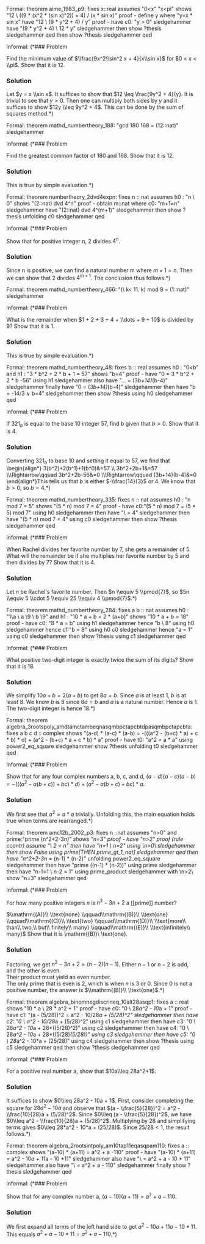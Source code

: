 Formal:
theorem aime_1983_p9:
  fixes x::real
  assumes "0<x" "x<pi"
  shows "12 \\<le> ((9 * (x^2 * (sin x)^2)) + 4) / (x * sin x)"
proof -
  define y where "y=x * sin x"
  have "12 \\<le> (9 * y^2 + 4) / y"
  proof -
    have c0: "y > 0"
      sledgehammer
    have "(9 * y^2 + 4) \\<ge> 12 * y" 
      sledgehammer
    then show ?thesis
      sledgehammer
  qed
  then show ?thesis
    sledgehammer
qed

Informal:
(*### Problem

Find the minimum value of $\\frac{9x^2\\sin^2 x + 4}{x\\sin x}$ for $0 < x < \\pi$. Show that it is 12.

### Solution

Let $y = x \\sin x$. It suffices to show that $12 \\leq \\frac{9y^2 + 4}{y}.
It is trivial to see that $y > 0$. 
Then one can multiply both sides by $y$ and it suffices to show $12y \\leq 9y^2 + 4$.
This can be done by the sum of squares method.*)



Formal:
theorem mathd_numbertheory_188:
  "gcd 180 168 = (12::nat)"
  sledgehammer

Informal:
(*### Problem

Find the greatest common factor of 180 and 168. Show that it is 12.

### Solution

This is true by simple evaluation.*)



Formal:
theorem numbertheory_2dvd4expn:
  fixes n :: nat
  assumes h0 : "n \\<noteq> 0"
  shows "(2::nat) dvd 4^n"
proof -
  obtain m::nat where c0: "m+1=n"
    sledgehammer
  have "(2::nat) dvd 4^(m+1)" sledgehammer
  then show ?thesis unfolding c0 sledgehammer
qed

Informal:
(*### Problem

Show that for positive integer n, 2 divides $4^n$.

### Solution

Since n is positive, we can find a natural number m where $m+1=n$.
Then we can show that 2 divides $4^{m+1}$. The conclusion thus follows.*)



Formal:
theorem mathd_numbertheory_466:
  "(\\<Sum> k< 11. k) mod 9 = (1::nat)"
  sledgehammer

Informal:
(*### Problem

What is the remainder when $1 + 2 + 3 + 4 + \\dots + 9 + 10$ is divided by 9? Show that it is 1.

### Solution

This is true by simple evaluation.*)



Formal:
theorem mathd_numbertheory_48:
  fixes b :: real
  assumes h0 : "0<b"
    and h1 : "3 * b^2 + 2 * b + 1 = 57"
  shows "b=4"
proof -
  have "0 = 3 * b^2 + 2 * b -56" using h1 sledgehammer
  also have "... = (3*b+14)*(b-4)" sledgehammer
  finally have "0 = (3*b+14)*(b-4)" sledgehammer
  then have "b = -14/3 ∨ b=4" sledgehammer
  then show ?thesis using h0 sledgehammer
qed

Informal:
(*### Problem

If $321_{b}$ is equal to the base 10 integer 57, find $b$ given that $b>0$. Show that it is 4.

### Solution

Converting $321_{b}$ to base 10 and setting it equal to 57, we find that  \\begin{align*} 3(b^2)+2(b^1)+1(b^0)&=57
\\\\ 3b^2+2b+1&=57
\\\\\\Rightarrow\\qquad 3b^2+2b-56&=0
\\\\\\Rightarrow\\qquad (3b+14)(b-4)&=0
\\end{align*}This tells us that $b$ is either $-\\frac{14}{3}$ or $4$. We know that $b>0$, so $b=4$.*)



Formal:
theorem mathd_numbertheory_335:
  fixes n :: nat
  assumes h0 : "n mod 7 = 5"
  shows "(5 * n) mod 7 = 4"
proof -
  have c0:"(5 * n) mod 7 = (5 * 5) mod 7" using h0
    sledgehammer
  then have "\\<dots> = 4" sledgehammer
  then have "(5 * n) mod 7 = 4" using c0 sledgehammer
  then show ?thesis sledgehammer
qed

Informal:
(*### Problem

When Rachel divides her favorite number by 7, she gets a remainder of 5. What will the remainder be if she multiplies her favorite number by 5 and then divides by 7? Show that it is 4.

### Solution

Let $n$ be Rachel's favorite number. 
Then $n \\equiv 5 \\pmod{7}$, so $5n \\equiv 5 \\cdot 5 \\equiv 25 \\equiv 4 \\pmod{7}$.*)



Formal:
theorem mathd_numbertheory_284:
  fixes a b :: nat
  assumes h0 : "1\\<le>a \\<and> a \\<le>9 \\<and> b \\<le>9"
    and h1 : "10 * a + b = 2 * (a+b)"
  shows "10 * a + b = 18"
proof -
  have c0: "8 * a = b" using h1 sledgehammer
  hence "b \\<ge> 8" using h0 sledgehammer
  hence c1:"b = 8" using h0 c0
    sledgehammer
  hence "a = 1" using c0 sledgehammer
  then show ?thesis using c1 sledgehammer
qed

Informal:
(*### Problem

What positive two-digit integer is exactly twice the sum of its digits? Show that it is 18.

### Solution

We simplify $10a + b = 2(a+b)$ to get $8a = b$.
Since $a$ is at least 1, $b$ is at least 8.
We know $b$ is 8 since $8a = b$ and $a$ is a natural number.
Hence $a$ is 1.
The two-digit integer is hence $18$.*)



Formal:
theorem algebra_3rootspoly_amdtamctambeqnasqmbpctapcbtdpasqmbpctapcbta:
  fixes a b c d :: complex
  shows "(a-d) * (a-c) * (a-b) = -(((a^2 - (b+c) * a) + c * b) * d) + (a^2 - (b+c) * a + c * b) * a"
proof -
  have t0: "a^2 = a * a"
    using power2_eq_square
      sledgehammer
  show ?thesis unfolding t0
    sledgehammer
qed

Informal:
(*### Problem

Show that for any four complex numbers a, b, c, and d, $(a-d)(a-c)(a-b) = -(((a^2 - a(b+c)) + bc) * d) + (a^2 - a(b+c) + bc) * a$.

### Solution

We first see that $a^2 = a * a$ trivially.
Unfolding this, the main equation holds true when terms are rearranged.*)



Formal:
theorem amc12b_2002_p3:
  fixes n ::nat
  assumes "n>0"
    and prime:"prime (n^2+2-3*n)"
  shows "n=3"
proof -
  have "n>2" 
  proof (rule ccontr)
    assume "\\<not> 2 < n"
    then have "n=1 \\<or> n=2" using \\<open>n>0\\<close> sledgehammer
    then show False using prime[THEN prime_gt_1_nat]
      sledgehammer
  qed
  then have "n^2+2-3*n  = (n-1) * (n-2)"
    unfolding power2_eq_square
    sledgehammer
  then have "prime ((n-1) * (n-2))"
    using prime sledgehammer
  then have "n-1=1 \\<or> n-2 = 1"
    using prime_product sledgehammer
  with \\<open>n>2\\<close>
  show "n=3" sledgehammer
qed

Informal:
(*### Problem

For how many positive integers $n$ is $n^2 - 3n + 2$ a [[prime]] number?

$\\mathrm{(A)}\\ \\text{none}
\\qquad\\mathrm{(B)}\\ \\text{one}
\\qquad\\mathrm{(C)}\\ \\text{two}
\\qquad\\mathrm{(D)}\\ \\text{more\\ than\\ two,\\ but\\ finitely\\ many}
\\qquad\\mathrm{(E)}\\ \\text{infinitely\\ many}$ Show that it is \\mathrm{(B)}\\ \\text{one}.

### Solution

Factoring, we get $n^2 - 3n + 2 = (n-2)(n-1)$. 
Either $n-1$ or $n-2$ is odd, and the other is even.  
Their product must yield an even number.  
The only prime that is even is $2$, which is when $n$ is $3$ or $0$. 
Since $0$ is not a positive number, the answer is $\\mathrm{(B)}\\ \\text{one}$.*)



Formal:
theorem algebra_binomnegdiscrineq_10alt28asqp1:
  fixes a :: real
  shows "10 * a \\<le> 28 * a^2 + 1"
proof -
  have c0: "0 \\<le> 28*a^2 - 10*a + 1"
  proof -
    have c1: "(a - (5/28))^2 = a^2 - 10/28*a + (5/28)^2"
      sledgehammer
    then have c2: "0 \\<le> a^2 - 10/28*a + (5/28)^2" using c1
      sledgehammer
    then have c3: "0 \\<le> 28*a^2 - 10*a + 28*((5/28)^2)" using c2
      sledgehammer
    then have c4: "0 \\<le> 28*a^2 - 10*a + 28*((5/28)*(5/28))" using c3
      sledgehammer
    then have c5: "0 \\<le> 28*a^2 - 10*a + (25/28)" using c4
      sledgehammer
    then show ?thesis using c5
      sledgehammer
  qed
  then show ?thesis
    sledgehammer
qed

Informal:
(*### Problem

For a positive real number a, show that $10a\\leq 28a^2+1$.

### Solution

It suffices to show $0\\leq 28a^2 - 10a + 1$.
First, consider completing the square for $28a^2 - 10a$ and observe that $(a - \\frac{5}{28})^2 = a^2 - \\frac{10}{28}a + (5/28)^2$.
Since $0\\leq (a - \\frac{5}{28})^2$, we have $0\\leq a^2 - \\frac{10}{28}a + (5/28)^2$.
Multiplying by 28 and simplifying terms gives $0\\leq 28*a^2 - 10*a + (25/28)$.
Since $25/28 < 1$, the result follows.*)



Formal:
theorem algebra_2rootsintpoly_am10tap11eqasqpam110:
  fixes a :: complex
  shows "(a-10) * (a+11) = a^2 + a -110"
proof -
  have "(a-10) * (a+11) = a^2 - 10*a + 11*a - 10 *11"
    sledgehammer
  also have "\\<dots> = a^2 + a - 10 * 11"
    sledgehammer
  also have "\\<dots> = a^2 + a - 110"
    sledgehammer
  finally show ?thesis
    sledgehammer
qed

Informal:
(*### Problem

Show that for any complex number a, $(a-10)(a+11) = a^2 + a - 110$.

### Solution

We first expand all terms of the left hand side to get $a^2 - 10a + 11a - 10*11$.
This equals $a^2 + a - 10*11 = a^2 + a - 110$.*)